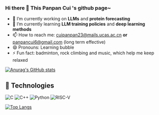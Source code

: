 ### Hi there 👋 This Panpan Cui 's github page~

- 🔭 I’m currently working on **LLMs** and **protein forecasting**
- 🌱 I’m currently learning **LLM training policies** and **deep learning methods**
- 📫 How to reach me: cuipanpan23@mails.ucas.ac.cn **or** panpancui6@gmail.com (long term effective)
- 😄 Pronouns: Learning bubble
- ⚡ Fun fact: badminton, rock climbing and music, which help me keep relaxed

[![Anurag's GitHub stats](https://github-readme-stats.vercel.app/api?username=panpancui1230)](https://github.com/anuraghazra/github-readme-stats)


## 🚀 Technologies
![C](https://img.shields.io/badge/C-00599C?style=for-the-badge&logo=c&logoColor=white)
![C++](https://img.shields.io/badge/C++-00599C?style=for-the-badge&logo=c%2B%2B&logoColor=white)
![Python](https://img.shields.io/badge/Python-3776AB?style=for-the-badge&logo=python&logoColor=white)
![RISC-V](https://img.shields.io/badge/RISC--V-001E6C?style=for-the-badge&logo=risc-v&logoColor=yellow)
<br/>

[![Top Langs](https://github-readme-stats.vercel.app/api/top-langs/?username=panpancui1230&layout=donut-vertical)](https://github.com/anuraghazra/github-readme-stats)

